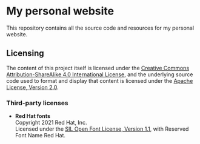 # My personal website

This repository contains all the source code and resources for my personal website.

## Licensing

The content of this project itself is licensed under the [Creative Commons Attribution-ShareAlike 4.0 International License](https://creativecommons.org/licenses/by-sa/4.0/), and the underlying source code used to format and display that content is licensed under the [Apache License, Version 2.0](LICENSE).

### Third-party licenses

* **Red Hat fonts**\
Copyright 2021 Red Hat, Inc.\
Licensed under the [SIL Open Font License, Version 1.1](fonts/red-hat/LICENSE), with Reserved Font Name Red Hat.
